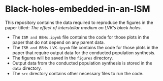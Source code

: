 # Black-holes-embedded-in-an-ISM

This repository contains the data required to reproduce the figures in the paper titled: _The effect of interstellar medium on LVK’s black holes_. 

 - The `ISM and BBHs.ipynb` file contains the code for those plots in the paper that do not depend on any parent data. 
 - The `ISM and BBHs LVK.ipynb` file contains the code for those plots in the paper that require output data for the conducted population synthesis. 
 - The figures will be saved in the `figures` directory.
 - Output data from the conducted population synthesis is stored in the `data` directory.
 - The `src` directory contains other necessary files to run the code.


